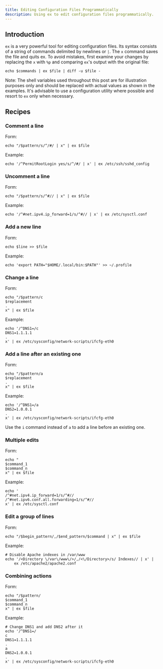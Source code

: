 ```yaml
---
title: Editing Configuration Files Programmatically
description: Using ex to edit configuration files programmatically.
---
```


Introduction
------------

`ex` is a very powerful tool for editing configuration files. Its syntax
consists of a string of commands delimited by newlines or `|`. The `x` command
saves the file and quits ex. To avoid mistakes, first examine your changes by
replacing the `x` with `%p` and comparing `ex`'s output with the original file:

```shell
echo $commands | ex $file | diff -u $file -
```

Note: The shell variables used throughout this post are for illustration
purposes only and should be replaced with actual values as shown in the
examples. It's advisable to use a configuration utility where possible and
resort to `ex` only when necessary.

Recipes
-------

### Comment a line

Form:

```shell
echo "/$pattern/s/^/#/ | x" | ex $file
```

Example:

```shell
echo '/^PermitRootLogin yes/s/^/#/ | x' | ex /etc/ssh/sshd_config
```

### Uncomment a line

Form:

```shell
echo "/$pattern/s/^#// | x" | ex $file
```

Example:

```shell
echo '/^#net.ipv4.ip_forward=1/s/^#// | x' | ex /etc/sysctl.conf
```

### Add a new line

Form:

```shell
echo $line >> $file
```

Example:

```shell
echo 'export PATH="$HOME/.local/bin:$PATH"' >> ~/.profile
```

### Change a line

Form:

```shell
echo "/$pattern/c
$replacement
.
x" | ex $file
```

Example:

```shell
echo '/^DNS1=/c
DNS1=1.1.1.1
.
x' | ex /etc/sysconfig/network-scripts/ifcfg-eth0
```

### Add a line after an existing one

Form:

```shell
echo "/$pattern/a
$replacement
.
x" | ex $file
```

Example:

```shell
echo '/^DNS1=/a
DNS2=1.0.0.1
.
x' | ex /etc/sysconfig/network-scripts/ifcfg-eth0
```

Use the `i` command instead of `a` to add a line before an existing one.

### Multiple edits

Form:

```shell
echo "
$command_1
$command_n
x" | ex $file
```

Example:

```shell
echo '
/^#net.ipv4.ip_forward=1/s/^#//
/^#net.ipv6.conf.all.forwarding=1/s/^#//
x' | ex /etc/sysctl.conf
```

### Edit a group of lines

Form:

```shell
echo "/$begin_pattern/,/$end_pattern/$command | x" | ex $file
```

Example:

```shell
# Disable Apache indexes in /var/www
echo '/<Directory \/var\/www\/>/,/<\/Directory>/s/ Indexes// | x' |
	ex /etc/apache2/apache2.conf
```

### Combining actions

Form:

```shell
echo "/$pattern/
$command_1
$command_n
x" | ex $file
```

Example:

```shell
# Change DNS1 and add DNS2 after it
echo '/^DNS1=/
c
DNS1=1.1.1.1
.
a
DNS2=1.0.0.1
.
x' | ex /etc/sysconfig/network-scripts/ifcfg-eth0
```
